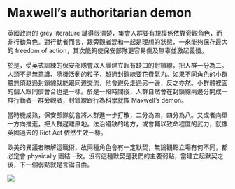 Maxwell’s authoritarian demon
=============================

英國政府的 grey literature
講得很清楚，集會人群要有規模係依靠旁觀角色，而非行動角色。對行動者而言，跟旁觀者混和一起是理想的狀態，一來能夠保存最大的
freedom of action，其次能夠使保安部隊更容易傷及無辜並激起義憤。

於是，受英式訓練的保安部隊會以人牆建立起有缺口的封鎖線，把人群一分為二。人類不是無意識、隨機活動的粒子，越過封鎖線要花費氣力。如果不同角色的小群體無須越過封鎖線就能跟同道交流，他會避免走過另一邊，反之亦然。小群體裡面的個人跟同儕會合也是一樣。於是一段時間後，人群自然會在封鎖線兩邊分開成一群行動者一群旁觀者，封鎖線跟行為科學就像
Maxwell’s demon。

當時機成熟，保安部隊就會將人群進一步打散，二分為四，四分為八。又或者向單一方向推進，把人群趕離原地。法治殘缺的地方，或會輔以致命程度的武力，就像英國過去的
Riot Act 依然生效一樣。

歐美的異議者瞭解這戰術，故兩種角色會有一定默契，無論觀點立場有何不同，都必定會
physically
團結一致。沒有這種默契是我們的主要弱點，當建立起默契之後，下一個弱點就是言論自由。

![](https://cdn-images-1.medium.com/max/800/1*4KUXtv1FhkjPz7c4FsDEDA.jpeg)



